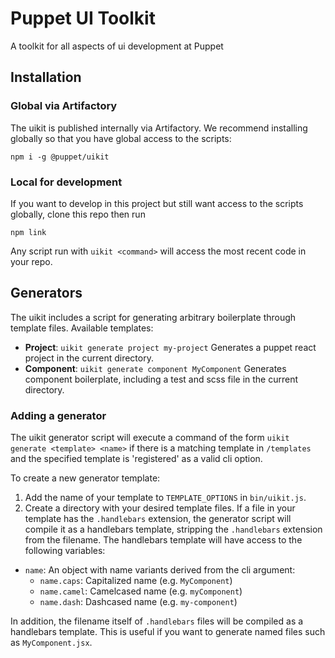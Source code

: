 # Puppet UI Toolkit

A toolkit for all aspects of ui development at Puppet

## Installation

### Global via Artifactory

The uikit is published internally via Artifactory. We recommend installing globally so that you have global access to the scripts:

```
npm i -g @puppet/uikit
```

### Local for development

If you want to develop in this project but still want access to the scripts globally, clone this repo then run

```
npm link
```

Any script run with `uikit <command>` will access the most recent code in your repo.

## Generators

The uikit includes a script for generating arbitrary boilerplate through template files. Available templates:

- **Project**: `uikit generate project my-project`
  Generates a puppet react project in the current directory.
- **Component**: `uikit generate component MyComponent`
  Generates component boilerplate, including a test and scss file in the current directory.

### Adding a generator

The uikit generator script will execute a command of the form `uikit generate <template> <name>` if there is a matching template in `/templates` and the specified template is 'registered' as a valid cli option.

To create a new generator template:

1.  Add the name of your template to `TEMPLATE_OPTIONS` in `bin/uikit.js`.
2.  Create a directory with your desired template files. If a file in your template has the `.handlebars` extension, the generator script will compile it as a handlebars template, stripping the `.handlebars` extension from the filename. The handlebars template will have access to the following variables:

- `name`: An object with name variants derived from the cli argument:
  - `name.caps`: Capitalized name (e.g. `MyComponent`)
  - `name.camel`: Camelcased name (e.g. `myComponent`)
  - `name.dash`: Dashcased name (e.g. `my-component`)

In addition, the filename itself of `.handlebars` files will be compiled as a handlebars template. This is useful if you want to generate named files such as `MyComponent.jsx`.
